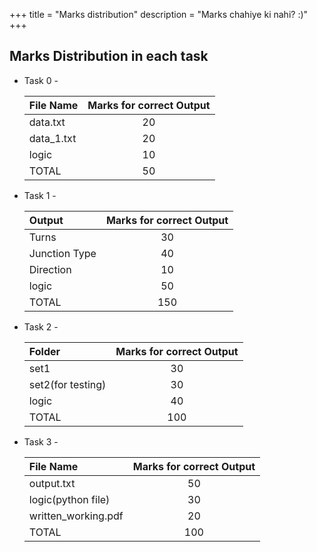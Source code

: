 +++
title = "Marks distribution"
description = "Marks chahiye ki nahi? :)"
+++
## Marks Distribution in each task


- Task 0 -  
  
  |   File Name    |  Marks for correct Output  |  
  |:---------------|:--------------------------:|  
  |    data.txt    |           20               |  
  |   data_1.txt   |           20               |  
  |     logic      |           10               |  
  |     TOTAL      |           50               | 

- Task 1 -

  | Output           | Marks for correct Output |
  | :--------------- | :----------------------: |
  | Turns            |            30            |
  | Junction Type    |            40            |
  | Direction        |            10            |
  | logic            |            50            |
  | TOTAL            |           150            |

- Task 2 -

  | Folder           | Marks for correct Output |
  | :-------------   | :----------------------: |
  | set1             |            30            |
  | set2(for testing)|            30            |
  | logic            |            40            |
  | TOTAL            |           100            |

- Task 3 -

  | File Name          | Marks for correct Output |
  | :-------------     | :----------------------: |
  | output.txt         |            50            |
  | logic(python file) |            30            |
  | written_working.pdf|            20            |
  | TOTAL              |           100            |
<!-- [Go back](score.md) -->
